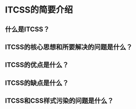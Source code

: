 # ITCSS的简要介绍

## 什么是ITCSS？

## ITCSS的核心思想和所要解决的问题是什么？

## ITCSS的优点是什么？

## ITCSS的缺点是什么？

## ITCSS和CSS样式污染的问题是什么？

